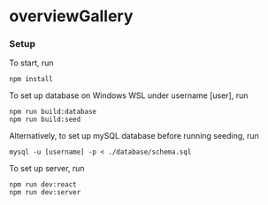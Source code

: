 # overviewGallery


### Setup

To start, run
```
npm install
```
To set up database on Windows WSL under username [user], run
```
npm run build:database
npm run build:seed
```
Alternatively, to set up mySQL database before running seeding, run
```
mysql -u [username] -p < ./database/schema.sql
```
To set up server, run
```
npm run dev:react
npm run dev:server
```
